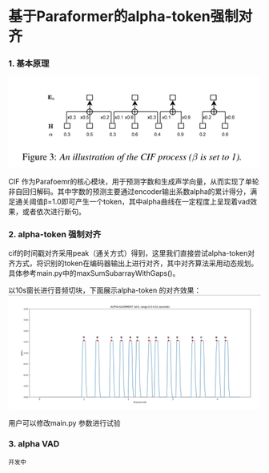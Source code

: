 # 基于Paraformer的alpha-token强制对齐

### 1. 基本原理
![本地图片](./img/img1.png "CIF")

CIF 作为Parafoemr的核心模块，用于预测字数和生成声学向量，从而实现了单轮非自回归解码。其中字数的预测主要通过encoder输出系数alpha的累计得分，满足通关阈值β=1.0即可产生一个token，其中alpha曲线在一定程度上呈现着vad效果，或者依次进行断句。


### 2. alpha-token 强制对齐 
cif的时间戳对齐采用peak（通关方式）得到，这里我们直接尝试alpha-token对齐方式，将识别的token在编码器输出上进行对齐，其中对齐算法采用动态规划。具体参考main.py中的maxSumSubarrayWithGaps()。

以10s窗长进行音频切块，下面展示alpha-token 的对齐效果：
![本地图片](./img/img2.png "ALPHA")

用户可以修改main.py 参数进行试验
### 3. alpha VAD
    开发中